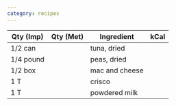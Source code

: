```yaml
---
category: recipes
---
```

| Qty (Imp)		| Qty (Met) | Ingredient 		| kCal  |
| ------------- | --------- | ------------ 		| ----- |
| 1/2 can 		|			| tuna, dried		|
| 1/4 pound 	|			| peas, dried		|
| 1/2 box 		|			| mac and cheese	|
| 1 T 			|			| crisco			|
| 1 T 			| 			| powdered milk		|
